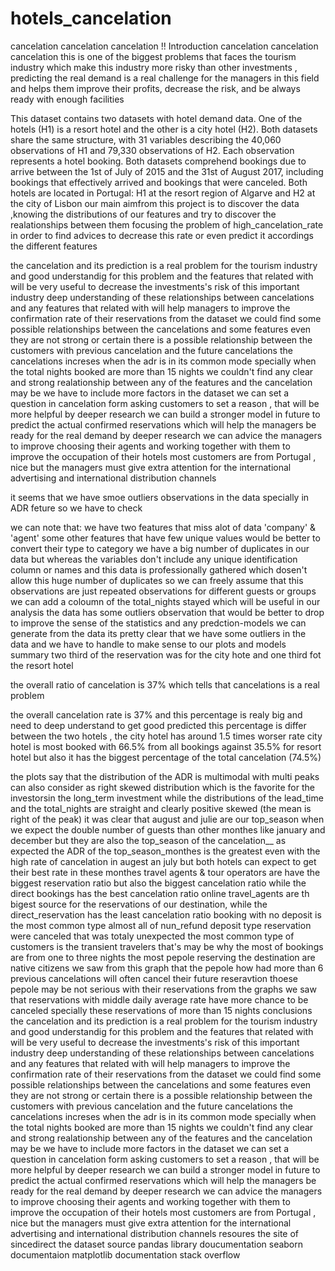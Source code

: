 # hotels_cancelation
cancelation cancelation cancelation !!
Introduction cancelation cancelation cancelation this is one of the biggest problems that faces the tourism industry which make this industry more risky than other investments , predicting the real demand is a real challenge for the managers in this field and helps them improve their profits, decrease the risk, and be always ready with enough facilities

This dataset contains two datasets with hotel demand data. One of the hotels (H1) is a resort hotel and the other is a city hotel (H2). Both datasets share the same structure, with 31 variables describing the 40,060 observations of H1 and 79,330 observations of H2. Each observation represents a hotel booking. Both datasets comprehend bookings due to arrive between the 1st of July of 2015 and the 31st of August 2017, including bookings that effectively arrived and bookings that were canceled. Both hotels are located in Portugal: H1 at the resort region of Algarve and H2 at the city of Lisbon our main aimfrom this project is to discover the data ,knowing the distributions of our features and try to discover the realationships between them focusing the problem of high_cancelation_rate in order to find advices to decrease this rate or even predict it accordings the different features

the cancelation and its prediction is a real problem for the tourism industry and good understandig for this problem and the features that related with will be very useful to decrease the investments's risk of this important industry deep understanding of these relationships between cancelations and any features that related with will help managers to improve the confirmation rate of their reservations from the dataset we could find some possible relationships between the cancelations and some features even they are not strong or certain there is a possible relationship between the customers with previous cancelation and the future cancelations the cancelations increses when the adr is in its common mode specially when the total nights booked are more than 15 nights we couldn't find any clear and strong realationship between any of the features and the cancelation may be we have to include more factors in the dataset we can set a question in cancelation form asking customers to set a reason , that will be more helpful by deeper research we can build a stronger model in future to predict the actual confirmed reservations which will help the managers be ready for the real demand by deeper research we can advice the managers to improve choosing their agents and working together with them to improve the occupation of their hotels most customers are from Portugal , nice but the managers must give extra attention for the international advertising and international distribution channels

it seems that we have smoe outliers observations in the data specially in ADR feture so we have to check

we can note that:
we have two features that miss alot of data 'company' & 'agent'
some other features that have few unique values would be better to convert their type to category
we have a big number of duplicates in our data but whereas the variables don't include any unique identification column or names and this data is professionally gathered which dosen't allow this huge number of duplicates so we can freely assume that this observations are just repeated observations for different guests or groups
we can add a coloumn of the total_nights stayed which will be useful in our analysis
the data has some outliers observation that would be better to drop to improve the sense of the statistics and any predction-models we can generate from the data
its pretty clear that we have some outliers in the data and we have to handle to make sense to our plots and models
summary
two third of the reservation was for the city hote and one third fot the resort hotel

the overall ratio of cancelation is 37% which tells that cancelations is a real problem

the overall cancelation rate is 37% and this percentage is realy big and need to deep understand to get good predicted
this percentage is differ between the two hotels , the city hotel has around 1.5 times worser rate city hotel is most booked with 66.5% from all bookings against 35.5% for resort hotel but also it has the biggest percentage of the total cancelation (74.5%)

the plots say that the distribution of the ADR is multimodal with multi peaks can also consider as right skewed distribution which is the favorite for the investorsin the long_term investment
while the distributions of the lead_time and the total_nights are straight and clearly positive skewed (the mean is right of the peak) it was clear that august and julie are our top_season when we expect the double number of guests than other monthes like january and december but they are also the top_season of the cancelation__
as expected the ADR of the top_season_monthes is the greatest even with the high rate of cancelation in augest an july but both hotels can expect to get their best rate in these monthes travel agents & tour operators are have the biggest reservation ratio but also the biggest cancelation ratio while the direct bookings has the best cancelation ratio
online travel_agents are th bigest source for the reservations of our destination, while the direct_reservation has the least cancelation ratio
booking with no deposit is the most common type
almost all of nun_refund deposit type reservation were canceled that was totaly unexpected
the most common type of customers is the transient travelers that's may be why the most of bookings are from one to three nights the most pepole reserving the destination are native citizens
we saw from this graph that the pepole how had more than 6 previous cancelations will often cancel their future reseravtion thoese pepole may be not serious with their reservations from the graphs we saw that reservations with middle daily average rate have more chance to be canceled specially these reservations of more than 15 nights
conclusions
the cancelation and its prediction is a real problem for the tourism industry and good understandig for this problem and the features that related with will be very useful to decrease the investments's risk of this important industry
deep understanding of these relationships between cancelations and any features that related with will help managers to improve the confirmation rate of their reservations from the dataset we could find some possible relationships between the cancelations and some features even they are not strong or certain
there is a possible relationship between the customers with previous cancelation and the future cancelations
the cancelations increses when the adr is in its common mode specially when the total nights booked are more than 15 nights
we couldn't find any clear and strong realationship between any of the features and the cancelation may be we have to include more factors in the dataset we can set a question in cancelation form asking customers to set a reason , that will be more helpful
by deeper research we can build a stronger model in future to predict the actual confirmed reservations which will help the managers be ready for the real demand
by deeper research we can advice the managers to improve choosing their agents and working together with them to improve the occupation of their hotels
most customers are from Portugal , nice but the managers must give extra attention for the international advertising and international distribution channels
resoures
the site of sincedirect the dataset source
pandas library doucumentation
seaborn documentaion
matplotlib documentation
stack overflow
